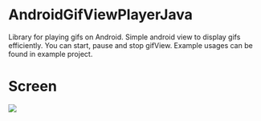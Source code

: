 # AndroidGifViewPlayerJava

Library for playing gifs on Android.
Simple android view to display gifs efficiently. You can start, pause and stop gifView. Example usages can be found in example project.


# Screen

![](name-of-giphy.gif)
